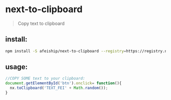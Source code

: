 # next-to-clipboard
> Copy text to clipboard

## install:
```bash
npm install -S afeiship/next-to-clipboard --registry=https://registry.npm.taobao.org
```

## usage:
```js
//COPY SOME text to your clipboard:
document.getElementById('btn').onclick= function(){
  nx.toClipboard('TEXT_FEI' + Math.random());
}
```
